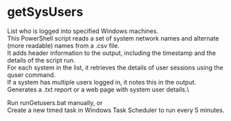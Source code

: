 # getSysUsers
List who is logged into specified Windows machines.\
This PowerShell script reads a set of system network names and alternate (more readable) names from a .csv file.\
It adds header information to the output, including the timestamp and the details of the script run.\
For each system in the list, it retrieves the details of user sessions using the quser command.\
If a system has multiple users logged in, it notes this in the output.\
Generates a .txt report or a web page with system user details.\

Run runGetusers.bat manually, or\
Create a new timed task in Windows Task Scheduler to run every 5 minutes.
